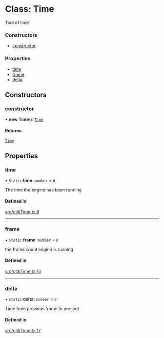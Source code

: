 # Class: Time

Tool of time

### Constructors

- [constructor](Time.md#constructor)

### Properties

- [time](Time.md#time)
- [frame](Time.md#frame)
- [delta](Time.md#delta)

## Constructors

### constructor

• **new Time**(): [`Time`](Time.md)

#### Returns

[`Time`](Time.md)

## Properties

### time

▪ `Static` **time**: `number` = `0`

The time the engine has been running

#### Defined in

[src/util/Time.ts:9](https://github.com/Orillusion/orillusion/blob/main/src/util/Time.ts#L9)

___

### frame

▪ `Static` **frame**: `number` = `0`

the frame count engine is running

#### Defined in

[src/util/Time.ts:13](https://github.com/Orillusion/orillusion/blob/main/src/util/Time.ts#L13)

___

### delta

▪ `Static` **delta**: `number` = `0`

Time from previous frame to present

#### Defined in

[src/util/Time.ts:17](https://github.com/Orillusion/orillusion/blob/main/src/util/Time.ts#L17)
